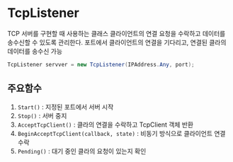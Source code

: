 # TcpListener
TCP 서버를 구현할 때 사용하는 클래스
클라이언트의 연결 요청을 수락하고 데이터를 송수신할 수 있도록 관리한다.
포트에서 클라이언트의 연결을 기다리고, 연결된 클라의 데이터를 송수신 가능
```csharp
TcpListener servver = new TcpListener(IPAddress.Any, port);
```
## 주요함수
1. `Start()` : 지정된 포트에서 서버 시작
2. `Stop()` : 서버 중지 
3. `AcceptTcpClient()` : 클라의 연결을 수락하고 TcpClient 객체 반환
4. `BeginAcceptTcpClient(callback, state)` : 비동기 방식으로 클라이언트 연결 수락
5. `Pending()` : 대기 중인 클라의 요청이 있는지 확인


